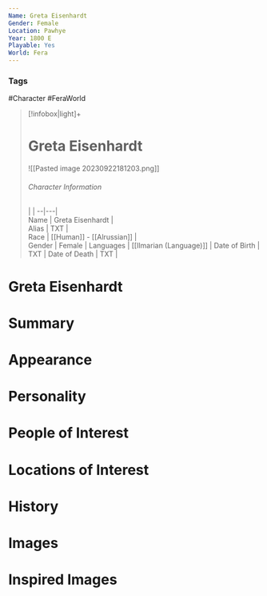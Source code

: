 ```yaml
---
Name: Greta Eisenhardt  
Gender: Female
Location: Pawhye
Year: 1800 E
Playable: Yes
World: Fera
---
```


### Tags
#Character #FeraWorld 

> [!infobox|light]+  
> # Greta Eisenhardt  
> ![[Pasted image 20230922181203.png]]
> ###### Character Information
>  |   |
> --|---|  
> Name | Greta Eisenhardt |  
> Alias | TXT |  
> Race | [[Human]] - [[Alrussian]] |  
> Gender | Female |
> Languages | [[Ilmarian (Language)]] |
> Date of Birth | TXT |
> Date of Death | TXT |

# Greta Eisenhardt

# Summary

# Appearance

# Personality

# People of Interest

# Locations of Interest

# History

# Images

# Inspired Images
